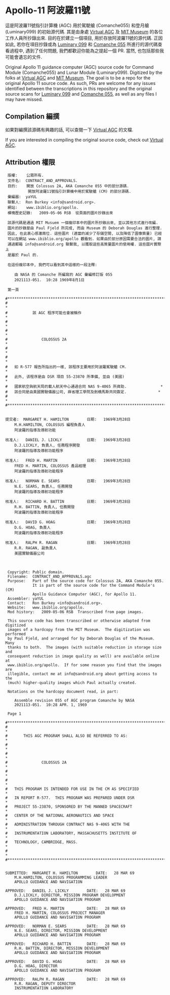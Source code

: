 Apollo-11 阿波羅11號
=========

這是阿波羅11號指引計算機 (AGC) 用於駕駛艙 (Comanche055) 和登月艙 (Luminary099) 的初始源代碼. 其是由身處 [Virtual AGC](http://www.ibiblio.org/apollo/) 及 [MIT Museum](http://web.mit.edu/museum/) 的各位工作人員所抄錄出來. 目的在於建立一個項目, 用於存放阿波羅11號的源代碼. 正因如此, 若你在項目抄錄或為 [Luminary 099](http://www.ibiblio.org/apollo/ScansForConversion/Luminary099/) 和 [Comanche 055](http://www.ibiblio.org/apollo/ScansForConversion/Comanche055/) 所進行的源代碼查看過程中, 遇到了任何問題, 我們都歡迎你能為之提起一個 PR. 當然, 也包括那些我可能會遺忘的文件.

Original Apollo 11 guidance computer (AGC) source code for Command Module (Comanche055) and Lunar Module (Luminary099). Digitized by the folks at [Virtual AGC](http://www.ibiblio.org/apollo/) and [MIT Museum](http://web.mit.edu/museum/). The goal is to be a repo for the original Apollo 11 source code. As such, PRs are welcome for any issues identified between the transcriptions in this repository and the original source scans for [Luminary 099](http://www.ibiblio.org/apollo/ScansForConversion/Luminary099/) and [Comanche 055](http://www.ibiblio.org/apollo/ScansForConversion/Comanche055/), as well as any files I may have missed.

## Compilation 編撰

如果對編撰該源碼有興趣的話, 可以查閱一下 [Virtual AGC](https://github.com/rburkey2005/virtualagc) 的文檔.

If you are interested in compiling the original source code, check out [Virtual AGC](https://github.com/rburkey2005/virtualagc).

## Attribution 權限

     版權:    公眾所有.
     文件名:  CONTRACT_AND_APPROVALS.
     目的:    開放 Colossus 2A, AKA Comanche 055 中的部分源碼.
              開放阿波羅11號指引計算機中用於駕駛艙 (CM) 的部分源碼.
     彙編器:  yaYUL
     聯繫人:  Ron Burkey <info@sandroid.org>.
     網站:    www.ibiblio.org/apollo.
     模塊歷史記錄:   2009-05-06 RSB  從頁面的圖片抄錄出來

     該源代碼是通過 MIT Musuem 一個複印本中的圖片所抄錄出來, 並以其他方式進行改編.
     圖片的抄錄是由 Paul Fjeld 所完成, 而由 Museum 的 Deborah Douglas 進行整理.
     因此, 在此衷心感激兩位. 這些圖片 (適當的減少了存儲空間, 以及降低了圖像質量) 已經
     可以在網站 www.ibiblio.org/apollo 觀看到. 如果由於部分原因需要合法的圖片, 請
     通過郵箱 info@sandroid.org 聯繫我, 以獲取這些高質量圖片的使用權. 這些圖片實際上
     是屬於 Paul 的.

     在這份複印本中, 我們可以看到其中這樣的一段注釋:

        由 NASA 的 Comanche 所編寫的 AGC 彙編修訂版 055
        2021113-051.  10:28 1969年8月1日

     第一頁

    #************************************************************************
    #                                                                       *
    #           該 AGC 程序可能也會被稱作                                     *
    #                                                                       *
    #                                                                       *
    #               COLOSSUS 2A                                             *
    #                                                                       *
    #                                                                       *
    #   如 R-577 報告所指出的一樣, 該程序主要用於阿波羅駕駛艙 CM.                          *
    #   此外, 该程序是由 DSR 項目 55-23870 所準備, 並由 (美國)                 *
    #   國家航空與航天局的載人航天中心通過合同 NAS 9-4065 所資助.               *
    #   該合同是由美國實驗儀器公司, 麻省理工學院及劍橋馬斯共同簽定.              *
    #                                                                       *
    #************************************************************************


    提交者:  MARGARET H. HAMILTON        日期:   1969年3月28日
        M.H.HAMILTON, COLOSSUS 編程負責人
        阿波羅的指導及導航功能

    核准人:   DANIEL J. LICKLY           日期:   1969年3月28日
        D.J.LICKLY, 負責人, 任務程序開發
        阿波羅的指導及導航功能程序

    核准人:   FRED H. MARTIN             日期:   1969年3月28日
        FRED H. MARTIN, COLOSSUS 產品經理
        阿波羅的指導及導航功能程序

    核准人:   NORMAN E. SEARS            日期:   1969年3月28日
        N.E. SEARS, 負責人, 任務開發
        阿波羅的指導及導航功能程序

    核准人:   RICHARD H. BATTIN          日期:   1969年3月28日
        R.H. BATTIN, 負責人, 任務開發
        阿波羅的指導及導航功能程序

    核准人:   DAVID G. HOAG              日期:   1969年3月28日
        D.G. HOAG, 負責人
        阿波羅的指導及導航功能程序

    核准人:   RALPH R. RAGAN             日期:   1969年3月28日
        R.R. RAGAN, 副負責人
        美國實驗儀器公司

<br />    

     Copyright: Public domain.
     Filename:  CONTRACT_AND_APPROVALS.agc
     Purpose:   Part of the source code for Colossus 2A, AKA Comanche 055.
                It is part of the source code for the Command Module's (CM)
                Apollo Guidance Computer (AGC), for Apollo 11.
     Assembler: yaYUL
     Contact:   Ron Burkey <info@sandroid.org>.
     Website:   www.ibiblio.org/apollo.
     Mod history:   2009-05-06 RSB  Transcribed from page images.

     This source code has been transcribed or otherwise adapted from digitized
     images of a hardcopy from the MIT Museum.  The digitization was performed
     by Paul Fjeld, and arranged for by Deborah Douglas of the Museum.  Many
     thanks to both.  The images (with suitable reduction in storage size and
     consequent reduction in image quality as well) are available online at
     www.ibiblio.org/apollo.  If for some reason you find that the images are
     illegible, contact me at info@sandroid.org about getting access to the
     (much) higher-quality images which Paul actually created.

     Notations on the hardcopy document read, in part:

        Assemble revision 055 of AGC program Comanche by NASA
        2021113-051.  10:28 APR. 1, 1969  

     Page 1

    #************************************************************************
    #                                                                       *
    #       THIS AGC PROGRAM SHALL ALSO BE REFERRED TO AS:                  *
    #                                                                       *
    #                                                                       *
    #               COLOSSUS 2A                                             *
    #                                                                       *
    #                                                                       *
    #   THIS PROGRAM IS INTENDED FOR USE IN THE CM AS SPECIFIED             *
    #   IN REPORT R-577.  THIS PROGRAM WAS PREPARED UNDER DSR               *
    #   PROJECT 55-23870, SPONSORED BY THE MANNED SPACECRAFT                *
    #   CENTER OF THE NATIONAL AERONAUTICS AND SPACE                        *
    #   ADMINISTRATION THROUGH CONTRACT NAS 9-4065 WITH THE                 *
    #   INSTRUMENTATION LABORATORY, MASSACHUSETTS INSTITUTE OF              *
    #   TECHNOLOGY, CAMBRIDGE, MASS.                                        *
    #                                                                       *
    #************************************************************************


    SUBMITTED:  MARGARET H. HAMILTON        DATE:   28 MAR 69
        M.H.HAMILTON, COLOSSUS PROGRAMMING LEADER
        APOLLO GUIDANCE AND NAVIGATION

    APPROVED:   DANIEL J. LICKLY        DATE:   28 MAR 69
        D.J.LICKLY, DIRECTOR, MISSION PROGRAM DEVELOPMENT
        APOLLO GUIDANCE AND NAVIGATION PROGRAM

    APPROVED:   FRED H. MARTIN          DATE:   28 MAR 69
        FRED H. MARTIN, COLOSSUS PROJECT MANAGER
        APOLLO GUIDANCE AND NAVIGATION PROGRAM

    APPROVED:   NORMAN E. SEARS         DATE:   28 MAR 69
        N.E. SEARS, DIRECTOR, MISSION DEVELOPMENT
        APOLLO GUIDANCE AND NAVIGATION PROGRAM

    APPROVED:   RICHARD H. BATTIN       DATE:   28 MAR 69
        R.H. BATTIN, DIRECTOR, MISSION DEVELOPMENT
        APOLLO GUIDANCE AND NAVIGATION PROGRAM

    APPROVED:   DAVID G. HOAG           DATE:   28 MAR 69
        D.G. HOAG, DIRECTOR
        APOLLO GUIDANCE AND NAVIGATION PROGRAM

    APPROVED:   RALPH R. RAGAN          DATE:   28 MAR 69
        R.R. RAGAN, DEPUTY DIRECTOR
        INSTRUMENTATION LABORATORY
